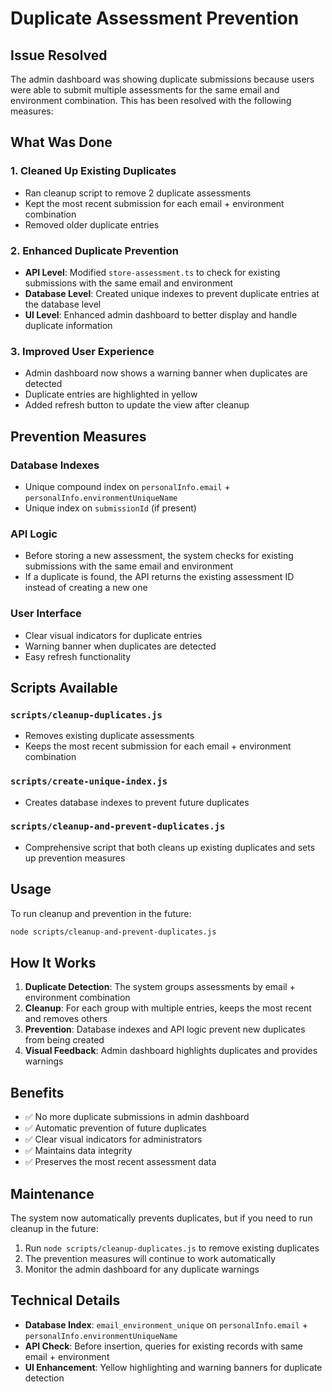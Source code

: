 # Duplicate Assessment Prevention

## Issue Resolved

The admin dashboard was showing duplicate submissions because users were able to submit multiple assessments for the same email and environment combination. This has been resolved with the following measures:

## What Was Done

### 1. Cleaned Up Existing Duplicates
- Ran cleanup script to remove 2 duplicate assessments
- Kept the most recent submission for each email + environment combination
- Removed older duplicate entries

### 2. Enhanced Duplicate Prevention
- **API Level**: Modified `store-assessment.ts` to check for existing submissions with the same email and environment
- **Database Level**: Created unique indexes to prevent duplicate entries at the database level
- **UI Level**: Enhanced admin dashboard to better display and handle duplicate information

### 3. Improved User Experience
- Admin dashboard now shows a warning banner when duplicates are detected
- Duplicate entries are highlighted in yellow
- Added refresh button to update the view after cleanup

## Prevention Measures

### Database Indexes
- Unique compound index on `personalInfo.email` + `personalInfo.environmentUniqueName`
- Unique index on `submissionId` (if present)

### API Logic
- Before storing a new assessment, the system checks for existing submissions with the same email and environment
- If a duplicate is found, the API returns the existing assessment ID instead of creating a new one

### User Interface
- Clear visual indicators for duplicate entries
- Warning banner when duplicates are detected
- Easy refresh functionality

## Scripts Available

### `scripts/cleanup-duplicates.js`
- Removes existing duplicate assessments
- Keeps the most recent submission for each email + environment combination

### `scripts/create-unique-index.js`
- Creates database indexes to prevent future duplicates

### `scripts/cleanup-and-prevent-duplicates.js`
- Comprehensive script that both cleans up existing duplicates and sets up prevention measures

## Usage

To run cleanup and prevention in the future:

```bash
node scripts/cleanup-and-prevent-duplicates.js
```

## How It Works

1. **Duplicate Detection**: The system groups assessments by email + environment combination
2. **Cleanup**: For each group with multiple entries, keeps the most recent and removes others
3. **Prevention**: Database indexes and API logic prevent new duplicates from being created
4. **Visual Feedback**: Admin dashboard highlights duplicates and provides warnings

## Benefits

- ✅ No more duplicate submissions in admin dashboard
- ✅ Automatic prevention of future duplicates
- ✅ Clear visual indicators for administrators
- ✅ Maintains data integrity
- ✅ Preserves the most recent assessment data

## Maintenance

The system now automatically prevents duplicates, but if you need to run cleanup in the future:

1. Run `node scripts/cleanup-duplicates.js` to remove existing duplicates
2. The prevention measures will continue to work automatically
3. Monitor the admin dashboard for any duplicate warnings

## Technical Details

- **Database Index**: `email_environment_unique` on `personalInfo.email` + `personalInfo.environmentUniqueName`
- **API Check**: Before insertion, queries for existing records with same email + environment
- **UI Enhancement**: Yellow highlighting and warning banners for duplicate detection 